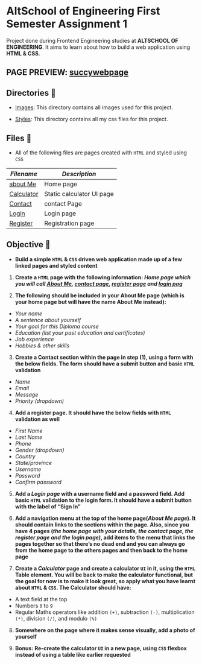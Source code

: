 # AltSchool of Engineering First Semester Assignment 1

Project done during Frontend Engineering studies at __ALTSCHOOL OF ENGINEERING__. It aims to learn about how to build a web application using **HTML & CSS**.

## PAGE PREVIEW: [succywebpage](https://0x01-altschooltask.succynice.repl.co/)

## Directories 📁
- [Images](./img): This directory contains all images used for this project.

- [Styles](./styles/): This directory contains all my css files for this project.

## Files 📃

* All of the following files are pages created with `HTML` and styled using `CSS`

_Filename_ | _Description_
-----------|--------------
[about Me](./about.html) | Home page
[Calculator](./calc.html) | Static calculator UI page
[Contact](./contact.html) | contact Page
[Login](./login.html) | Login page
[Register](./register.html) | Registration page

## Objective 🛅

* **Build a simple `HTML` & `CSS` driven web application made up of a few linked pages and styled content**

1. **Create a `HTML` page with the following information: *Home page which you will call [About Me](about.html), [contact page](contact.html), [register page](register.html) and [login pag](login.html)***

2. **The following should be included in your About Me page (which is your home page but will have the name About Me instead):**
- *Your name*
- *A sentence about yourself*
- *Your goal for this Diploma course*
- *Education (list your past education and certificates)*
- *Job experience*
- *Hobbies & other skills*

3. **Create a Contact section within the page in step (1), using a form with the below fields. The form should have a submit button and basic `HTML` validation**
- *Name*
- *Email*
- *Message*
- *Priority (dropdown)*

4. **Add a register page. It should have the below fields with `HTML` validation as well**
- *First Name*
- *Last Name*
- *Phone*
- *Gender (dropdown)*
- *Country*
- *State/province*
- *Username*
- *Password*
- *Confirm password*

5. **Add a *Login page* with a username field and a password field. Add basic `HTML` validation to the login form. It should have a submit button with the label of “Sign In”**

6. **Add a navigation menu at the top of the home page(*About Me page*). It should contain links to the sections within the page. Also, since you have 4 pages (*the home page with your details, the contact page, the register page and the login page)*, add items to the menu that links the pages together so that there’s no dead end and you can always go from the home page to the others pages and then back to the home page**

7. **Create a *Calculator* page and create a calculator `UI` in it, using the `HTML` Table element. You will be back to make the calculator functional, but the goal for now is to make it look great, so apply what you have learnt about `HTML` & `CSS`. The Calculator should have:**
- A text field at the top
- Numbers `0` to `9`
- Regular Maths operators like addition `(+)`, subtraction `(-)`, multiplication `(*)`, division `(/)`, and modulo `(%)`

8. **Somewhere on the page where it makes sense visually, add a photo of yourself**

9. **Bonus: Re-create the calculator `UI` in a new page, using `CSS` flexbox instead of using a table like earlier requested**